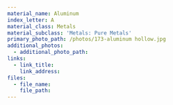 ```yaml
---
material_name: Aluminum
index_letter: A
material_class: Metals
material_subclass: 'Metals: Pure Metals'
primary_photo_path: /photos/173-aluminum hollow.jpg
additional_photos:
  - additional_photo_path:
links:
  - link_title:
    link_address:
files:
  - file_name:
    file_path:
---
```



